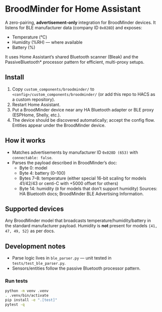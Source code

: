 # BroodMinder for Home Assistant

A zero-pairing, **advertisement-only** integration for BroodMinder devices. It listens for BLE manufacturer data (company ID `0x028D`) and exposes:

- Temperature (°C)
- Humidity (%RH) — where available
- Battery (%)

It uses Home Assistant’s shared Bluetooth scanner (Bleak) and the PassiveBluetooth* processor pattern for efficient, multi-proxy setups.

## Install

1. Copy `custom_components/broodminder/` to `<config>/custom_components/broodminder/` (or add this repo to HACS as a custom repository).
2. Restart Home Assistant.
3. Put a BroodMinder device near any HA Bluetooth adapter or BLE proxy (ESPHome, Shelly, etc.).
4. The device should be discovered automatically; accept the config flow. Entities appear under the BroodMinder device.

## How it works

- Matches advertisements by manufacturer ID `0x028D (653)` with `connectable: false`.
- Parses the payload described in BroodMinder’s doc:
  - Byte 0: model
  - Byte 4: battery (0–100)
  - Bytes 7–8: temperature (either special 16-bit scaling for models 41/42/43 or centi-C with +5000 offset for others)
  - Byte 14: humidity (`0` for models that don’t support humidity)
  Sources: HA Bluetooth docs; BroodMinder BLE Advertising Information.

## Supported devices

Any BroodMinder model that broadcasts temperature/humidity/battery in the standard manufacturer payload. Humidity is **not** present for models `{41, 47, 49, 52}` as per docs.

## Development notes

- Parse logic lives in `ble_parser.py` — unit tested in `tests/test_ble_parser.py`.
- Sensors/entities follow the passive Bluetooth processor pattern.

### Run tests

```bash
python -m venv .venv
. .venv/bin/activate
pip install -e ".[test]"
pytest -q
